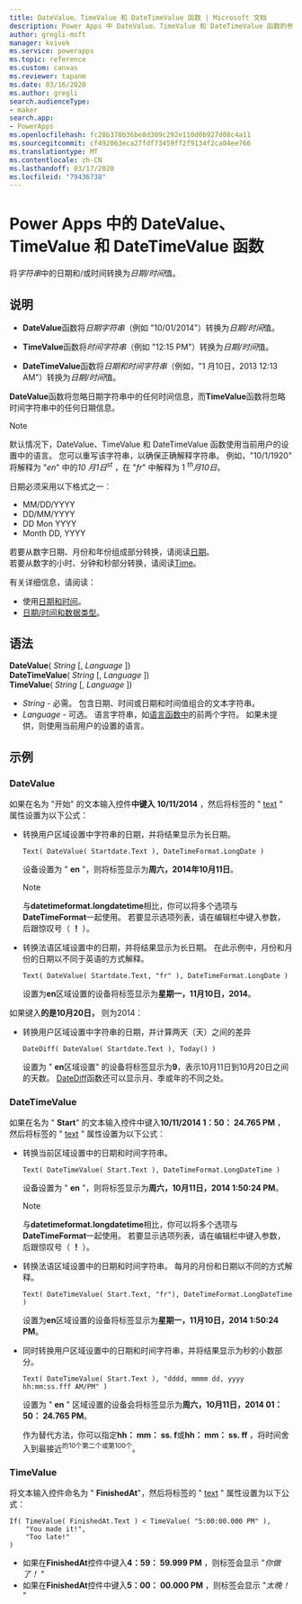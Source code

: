 ```yaml
---
title: DateValue、TimeValue 和 DateTimeValue 函数 | Microsoft 文档
description: Power Apps 中 DateValue、TimeValue 和 DateTimeValue 函数的参考信息、语法和示例
author: gregli-msft
manager: kvivek
ms.service: powerapps
ms.topic: reference
ms.custom: canvas
ms.reviewer: tapanm
ms.date: 03/16/2020
ms.author: gregli
search.audienceType:
- maker
search.app:
- PowerApps
ms.openlocfilehash: fc28b370b36be8d309c292e110d0b927d08c4a11
ms.sourcegitcommit: cf492063eca27fdf73459ff2f9134f2ca04ee766
ms.translationtype: MT
ms.contentlocale: zh-CN
ms.lasthandoff: 03/17/2020
ms.locfileid: "79436738"
---
```

# <a name="datevalue-timevalue-and-datetimevalue-functions-in-power-apps"></a>Power Apps 中的 DateValue、TimeValue 和 DateTimeValue 函数

将*字符串*中的日期和/或时间转换为*日期/时间*值。

## <a name="description"></a>说明

- **DateValue**函数将*日期字符串*（例如 "10/01/2014"）转换为*日期/时间*值。

- **TimeValue**函数将*时间字符串*（例如 "12:15 PM"）转换为*日期/时间*值。

- **DateTimeValue**函数将*日期和时间字符串*（例如，"1 月10日，2013 12:13 AM"）转换为*日期/时间*值。

**DateValue**函数将忽略日期字符串中的任何时间信息，而**TimeValue**函数将忽略时间字符串中的任何日期信息。

> [!NOTE]
> 默认情况下，DateValue、TimeValue 和 DateTimeValue 函数使用当前用户的设置中的语言。 您可以重写该字符串，以确保正确解释字符串。 例如，"10/1/1920" 将解释为 "*en*" 中的*10 月1日<sup>st</sup>*  ，在 "*fr*" 中解释为 1 *<sup>th</sup>月10日*。

日期必须采用以下格式之一︰

- MM/DD/YYYY
- DD/MM/YYYY
- DD Mon YYYY
- Month DD, YYYY

若要从数字日期、月份和年份组成部分转换，请阅读[日期](function-date-time.md)。 <br>
若要从数字的小时、分钟和秒部分转换，请阅读[Time](function-date-time.md)。

有关详细信息，请阅读：

- 使用[日期和时间](../show-text-dates-times.md)。
- [日期/时间和数据类型](data-types.md#date-time-and-datetime)。

## <a name="syntax"></a>语法

**DateValue**( *String* [, *Language* ])<br>
**DateTimeValue**( *String* [, *Language* ])<br>
**TimeValue**( *String* [, *Language* ])

* *String* - 必需。 包含日期、时间或日期和时间值组合的文本字符串。
* *Language* - 可选。 语言字符串，如[语言函数中](function-language.md)的前两个字符。  如果未提供，则使用当前用户的设置的语言。  

## <a name="examples"></a>示例

### <a name="datevalue"></a>DateValue

如果在名为 "开始" 的文本输入控件**中键入** **10/11/2014** ，然后将标签的 " [text](../controls/properties-core.md) " 属性设置为以下公式：

- 转换用户区域设置中字符串的日期，并将结果显示为长日期。

    ```powerapps-dot
    Text( DateValue( Startdate.Text ), DateTimeFormat.LongDate )
    ```

    设备设置为 " **en** "，则将标签显示为**周六，2014年10月11日**。
  
    > [!NOTE]
    > 与**datetimeformat.longdatetime**相比，你可以将多个选项与**DateTimeFormat**一起使用。 若要显示选项列表，请在编辑栏中键入参数，后跟惊叹号（ **！** ）。

- 转换法语区域设置中的日期，并将结果显示为长日期。 在此示例中，月份和月份的日期以不同于英语的方式解释。

    ```powerapps-dot
    Text( DateValue( Startdate.Text, "fr" ), DateTimeFormat.LongDate )
    ```
  
    设置为**en**区域设置的设备将标签显示为**星期一，11月10日，2014**。

如果键入**的是10月20日，** 则为2014：

- 转换用户区域设置中字符串的日期，并计算两天（天）之间的差异

    ```powerapps-dot
    DateDiff( DateValue( Startdate.Text ), Today() )
    ```
  
    设置为 " **en**区域设置" 的设备将标签显示为**9**，表示10月11日到10月20日之间的天数。 [DateDiff](function-dateadd-datediff.md)函数还可以显示月、季或年的不同之处。

### <a name="datetimevalue"></a>DateTimeValue

如果在名为 " **Start**" 的文本输入控件中键入**10/11/2014 1：50： 24.765 PM** ，然后将标签的 " [text](../controls/properties-core.md) " 属性设置为以下公式：

- 转换当前区域设置中的日期和时间字符串。
 
    ```powerapps-dot
    Text( DateTimeValue( Start.Text ), DateTimeFormat.LongDateTime )
    ```    
    
    设备设置为 " **en** "，则将标签显示为**周六，10月11日，2014 1:50:24 PM**。
  
  > [!NOTE]
  > 与**datetimeformat.longdatetime**相比，你可以将多个选项与**DateTimeFormat**一起使用。 若要显示选项列表，请在编辑栏中键入参数，后跟惊叹号（ **！** ）。

- 转换法语区域设置中的日期和时间字符串。 每月的月份和日期以不同的方式解释。

    ```powerapps-dot
    Text( DateTimeValue( Start.Text, "fr"), DateTimeFormat.LongDateTime )
    ```
  
    设置为**en**区域设置的设备将标签显示为**星期一，11月10日，2014 1:50:24 PM**。

- 同时转换用户区域设置中的日期和时间字符串，并将结果显示为秒的小数部分。

    ```powerapps-dot
    Text( DateTimeValue( Start.Text ), "dddd, mmmm dd, yyyy hh:mm:ss.fff AM/PM" )
    ```
  
    设置为 " **en** " 区域设置的设备会将标签显示为**周六，10月11日，2014 01：50： 24.765 PM**。
  
    作为替代方法，你可以指定**hh： mm： ss. f**或**hh： mm： ss. ff** ，将时间舍入到最接近<sup>的10个第二个或</sup><sup>第100个</sup>。

### <a name="timevalue"></a>TimeValue

将文本输入控件命名为 " **FinishedAt**"，然后将标签的 " [text](../controls/properties-core.md) " 属性设置为以下公式：

```powerapps-dot
If( TimeValue( FinishedAt.Text ) < TimeValue( "5:00:00.000 PM" ), 
    "You made it!", 
    "Too late!"
)
```

- 如果在**FinishedAt**控件中键入**4：59： 59.999 PM** ，则标签会显示 "*你做了！* "
- 如果在**FinishedAt**控件中键入**5：00： 00.000 PM** ，则标签会显示 "*太晚！* "
